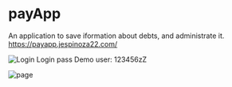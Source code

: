 # payApp
An application to save iformation about debts, and administrate it.
https://payapp.jespinoza22.com/

![Login](https://user-images.githubusercontent.com/25330510/85813652-64bef600-b729-11ea-93a4-d215961959f6.png)
Login pass Demo user: 123456zZ


![page](https://user-images.githubusercontent.com/25330510/85813659-6c7e9a80-b729-11ea-84b6-2acd10238e58.png)

